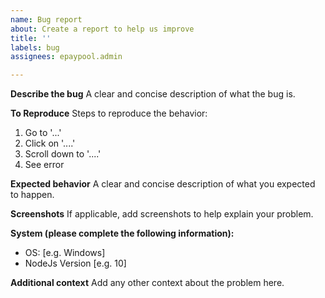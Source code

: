 ```yaml
---
name: Bug report
about: Create a report to help us improve
title: ''
labels: bug
assignees: epaypool.admin

---
```


**Describe the bug**
A clear and concise description of what the bug is.

**To Reproduce**
Steps to reproduce the behavior:
1. Go to '...'
2. Click on '....'
3. Scroll down to '....'
4. See error

**Expected behavior**
A clear and concise description of what you expected to happen.

**Screenshots**
If applicable, add screenshots to help explain your problem.

**System (please complete the following information):**
 - OS: [e.g. Windows]
 - NodeJs Version [e.g. 10]

**Additional context**
Add any other context about the problem here.
